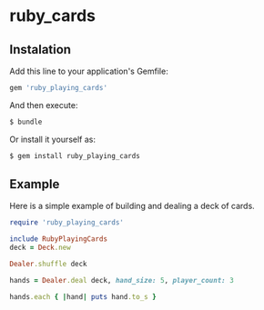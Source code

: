 # ruby_cards
## Instalation
Add this line to your application's Gemfile:
```ruby
gem 'ruby_playing_cards'
```
And then execute:
```ruby
$ bundle
```
Or install it yourself as:
```ruby
$ gem install ruby_playing_cards
```

## Example
Here is a simple example of building and dealing a deck of cards.

```ruby
require 'ruby_playing_cards'

include RubyPlayingCards
deck = Deck.new

Dealer.shuffle deck

hands = Dealer.deal deck, hand_size: 5, player_count: 3

hands.each { |hand| puts hand.to_s }
```
